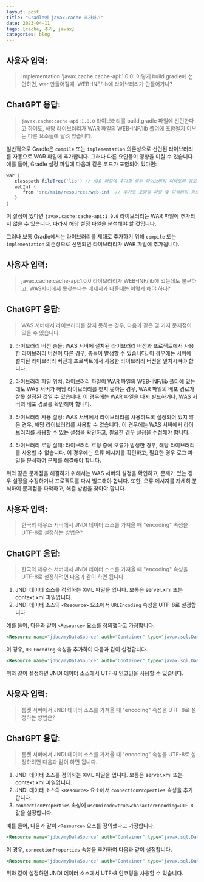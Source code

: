 ```yaml
---
layout: post
title: "Gradle에 javax.cache 추가하기"
date: 2023-04-11
tags: [cache, 추가, javax]
categories: blog
---
```


## 사용자 입력:
> implementation 'javax.cache:cache-api:1.0.0'  이렇게 build.gradle에 선언하면, war 만들어질때, WEB-INF/lib에 라이브러리가 안들어가나?

## ChatGPT 응답:
> `javax.cache:cache-api:1.0.0` 라이브러리를 build.gradle 파일에 선언한다고 하여도, 해당 라이브러리가 WAR 파일의 WEB-INF/lib 폴더에 포함될지 여부는 다른 요소들에 달려 있습니다. 

일반적으로 Gradle은 `compile` 또는 `implementation` 의존성으로 선언된 라이브러리를 자동으로 WAR 파일에 추가합니다. 그러나 다른 요인들이 영향을 미칠 수 있습니다. 예를 들어, Gradle 설정 파일에 다음과 같은 코드가 포함되어 있다면:

```gradle
war {
   classpath fileTree('lib') // WAR 파일에 추가할 외부 라이브러리 디렉토리 경로
   webInf {
      from 'src/main/resources/web-inf' // 추가로 포함할 파일 및 디렉터리 경로
   }
}
```

이 설정이 있다면 `javax.cache:cache-api:1.0.0` 라이브러리는 WAR 파일에 추가되지 않을 수 있습니다. 따라서 해당 설정 파일을 분석해야 할 것입니다.

그러나 보통 Gradle에서는 라이브러리를 제대로 추가하기 위해 `compile` 또는 `implementation` 의존성으로 선언되면 라이브러리가 WAR 파일에 추가됩니다.

## 사용자 입력:
> javax.cache:cache-api:1.0.0 라이브러리가 WEB-INF/lib에 있는데도 불구하고, WAS서버에서 못찾는다는 메세지가 나올때는 어떻게 해야 하나?

## ChatGPT 응답:
> WAS 서버에서 라이브러리를 찾지 못하는 경우, 다음과 같은 몇 가지 문제점이 있을 수 있습니다.

1. 라이브러리 버전 충돌: WAS 서버에 설치된 라이브러리 버전과 프로젝트에서 사용한 라이브러리 버전이 다른 경우, 충돌이 발생할 수 있습니다. 이 경우에는 서버에 설치된 라이브러리 버전과 프로젝트에서 사용한 라이브러리 버전을 일치시켜야 합니다.

2. 라이브러리 파일 위치: 라이브러리 파일이 WAR 파일의 WEB-INF/lib 폴더에 있는데도 WAS 서버가 해당 라이브러리를 찾지 못하는 경우, WAR 파일의 배포 경로가 잘못 설정된 것일 수 있습니다. 이 경우에는 WAR 파일을 다시 빌드하거나, WAS 서버의 배포 경로를 확인해야 합니다.

3. 라이브러리 사용 설정: WAS 서버에서 라이브러리를 사용하도록 설정되어 있지 않은 경우, 해당 라이브러리를 사용할 수 없습니다. 이 경우에는 WAS 서버에서 라이브러리를 사용할 수 있는 설정을 확인하고, 필요한 경우 설정을 수정해야 합니다.

4. 라이브러리 로딩 실패: 라이브러리 로딩 중에 오류가 발생한 경우, 해당 라이브러리를 사용할 수 없습니다. 이 경우에는 오류 메시지를 확인하고, 필요한 경우 로그 파일을 분석하여 문제를 해결해야 합니다.

위와 같은 문제점을 해결하기 위해서는 WAS 서버의 설정을 확인하고, 문제가 있는 경우 설정을 수정하거나 프로젝트를 다시 빌드해야 합니다. 또한, 오류 메시지를 자세히 분석하여 문제점을 파악하고, 해결 방법을 찾아야 합니다.

## 사용자 입력:
> 한국의 제우스 서버에서 JNDI 데이터 소스를 가져올 때 "encoding" 속성을 UTF-8로 설정하는 방법은?

## ChatGPT 응답:
> 한국의 제우스 서버에서 JNDI 데이터 소스를 가져올 때 "encoding" 속성을 UTF-8로 설정하려면 다음과 같이 하면 됩니다.

1. JNDI 데이터 소스를 정의하는 XML 파일을 엽니다. 보통은 server.xml 또는 context.xml 파일입니다.
2. JNDI 데이터 소스의 `<Resource>` 요소에서 `URLEncoding` 속성을 UTF-8로 설정합니다.

예를 들어, 다음과 같이 `<Resource>` 요소를 정의했다고 가정합니다.

```xml
<Resource name="jdbc/myDataSource" auth="Container" type="javax.sql.DataSource" driverClassName="com.mysql.jdbc.Driver" url="jdbc:mysql://localhost:3306/mydb" username="myuser" password="mypassword" />
```

이 경우, `URLEncoding` 속성을 추가하여 다음과 같이 설정합니다.

```xml
<Resource name="jdbc/myDataSource" auth="Container" type="javax.sql.DataSource" driverClassName="com.mysql.jdbc.Driver" url="jdbc:mysql://localhost:3306/mydb" username="myuser" password="mypassword" URLEncoding="UTF-8" />
```

위와 같이 설정하면 JNDI 데이터 소스에서 UTF-8 인코딩을 사용할 수 있습니다.

## 사용자 입력:
> 톰캣 서버에서 JNDI 데이터 소스를 가져올 때 "encoding" 속성을 UTF-8로 설정하는 방법은?

## ChatGPT 응답:
> 톰캣 서버에서 JNDI 데이터 소스를 가져올 때 "encoding" 속성을 UTF-8로 설정하려면 다음과 같이 하면 됩니다.

1. JNDI 데이터 소스를 정의하는 XML 파일을 엽니다. 보통은 server.xml 또는 context.xml 파일입니다.
2. JNDI 데이터 소스의 `<Resource>` 요소에서 `connectionProperties` 속성을 추가합니다. 
3. `connectionProperties` 속성에 `useUnicode=true&characterEncoding=UTF-8` 값을 설정합니다.

예를 들어, 다음과 같이 `<Resource>` 요소를 정의했다고 가정합니다.

```xml
<Resource name="jdbc/myDataSource" auth="Container" type="javax.sql.DataSource" driverClassName="com.mysql.jdbc.Driver" url="jdbc:mysql://localhost:3306/mydb" username="myuser" password="mypassword" />
```

이 경우, `connectionProperties` 속성을 추가하여 다음과 같이 설정합니다.

```xml
<Resource name="jdbc/myDataSource" auth="Container" type="javax.sql.DataSource" driverClassName="com.mysql.jdbc.Driver" url="jdbc:mysql://localhost:3306/mydb" username="myuser" password="mypassword" connectionProperties="useUnicode=true&amp;characterEncoding=UTF-8" />
```

위와 같이 설정하면 JNDI 데이터 소스에서 UTF-8 인코딩을 사용할 수 있습니다.

